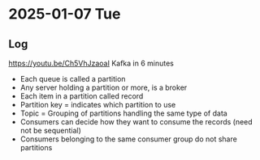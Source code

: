 # 2025-01-07 Tue

## Log

https://youtu.be/Ch5VhJzaoaI Kafka in 6 minutes
+ Each queue is called a partition
+ Any server holding a partition or more, is a broker
+ Each item in a partition called record
+ Partition key = indicates which partition to use
+ Topic = Grouping of partitions handling the same type of data
+ Consumers can decide how they want to consume the records (need not be sequential)
+ Consumers belonging to the same consumer group do not share partitions